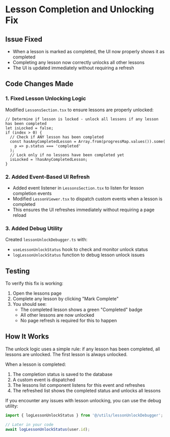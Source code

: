 # Lesson Completion and Unlocking Fix

## Issue Fixed
- When a lesson is marked as completed, the UI now properly shows it as completed
- Completing any lesson now correctly unlocks all other lessons
- The UI is updated immediately without requiring a refresh

## Code Changes Made

### 1. Fixed Lesson Unlocking Logic
Modified `LessonsSection.tsx` to ensure lessons are properly unlocked:
```tsx
// Determine if lesson is locked - unlock all lessons if any lesson has been completed
let isLocked = false;
if (index > 0) {
  // Check if ANY lesson has been completed
  const hasAnyCompletedLesson = Array.from(progressMap.values()).some(
    p => p.status === 'completed'
  );
  // Lock only if no lessons have been completed yet
  isLocked = !hasAnyCompletedLesson;
}
```

### 2. Added Event-Based UI Refresh
- Added event listener in `LessonsSection.tsx` to listen for lesson completion events
- Modified `LessonViewer.tsx` to dispatch custom events when a lesson is completed
- This ensures the UI refreshes immediately without requiring a page reload

### 3. Added Debug Utility
Created `lessonUnlockDebugger.ts` with:
- `useLessonUnlockStatus` hook to check and monitor unlock status
- `logLessonUnlockStatus` function to debug lesson unlock issues

## Testing
To verify this fix is working:
1. Open the lessons page
2. Complete any lesson by clicking "Mark Complete"
3. You should see:
   - The completed lesson shows a green "Completed" badge
   - All other lessons are now unlocked
   - No page refresh is required for this to happen

## How It Works
The unlock logic uses a simple rule: if any lesson has been completed, all lessons are unlocked. The first lesson is always unlocked.

When a lesson is completed:
1. The completion status is saved to the database
2. A custom event is dispatched
3. The lessons list component listens for this event and refreshes
4. The refreshed list shows the completed status and unlocks all lessons

If you encounter any issues with lesson unlocking, you can use the debug utility:
```typescript
import { logLessonUnlockStatus } from '@/utils/lessonUnlockDebugger';

// Later in your code
await logLessonUnlockStatus(user.id);
```
